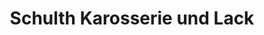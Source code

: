 ---
title: "Schulth Karosserie und Lack"
url: /boeblingen/schulth-karosserie-und-lack/
shop: Autowerkstatt
---